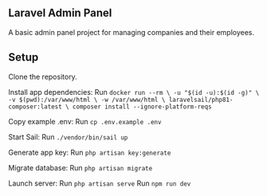 ## Laravel Admin Panel

A basic admin panel project for managing companies and their employees.

## Setup

Clone the repository.

Install app dependencies:
Run ```docker run --rm \
    -u "$(id -u):$(id -g)" \
    -v $(pwd):/var/www/html \
    -w /var/www/html \
    laravelsail/php81-composer:latest \
    composer install --ignore-platform-reqs```

Copy example .env:
Run ```cp .env.example .env```

Start Sail:
Run ```./vendor/bin/sail up```

Generate app key:
Run ```php artisan key:generate```

Migrate database:
Run ```php artisan migrate```

Launch server:
Run ```php artisan serve```
Run ```npm run dev```
